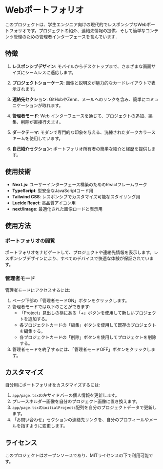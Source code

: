 # Webポートフォリオ

このプロジェクトは、学生エンジニア向けの現代的でレスポンシブなWebポートフォリオです。プロジェクトの紹介、連絡先情報の提供、そして簡単なコンテンツ管理のための管理者インターフェースを含んでいます.

## 特徴

1. **レスポンシブデザイン**: モバイルからデスクトップまで、さまざまな画面サイズにシームレスに適応します。

2. **プロジェクトショーケース**: 画像と説明文が魅力的なカードレイアウトで表示されます。

3. **連絡先セクション**: GitHubやZenn、メールへのリンクを含み、簡単にコミュニケーションが取れます。

4. **管理者モード**: Web インターフェースを通じて、プロジェクトの追加、編集、削除が直接行えます。

5. **ダークテーマ**: モダンで専門的な印象を与える、洗練されたダークカラースキームを使用しています。

6. **自己紹介セクション**: ポートフォリオ所有者の簡単な紹介と経歴を提供します。

## 使用技術

- **Next.js**: ユーザーインターフェース構築のためのReactフレームワーク
- **TypeScript**: 型安全なJavaScriptコード用
- **Tailwind CSS**: レスポンシブでカスタマイズ可能なスタイリング用
- **Lucide React**: 高品質アイコン用
- **next/image**: 最適化された画像ロードと表示用


## 使用方法

### ポートフォリオの閲覧

ポートフォリオをナビゲートして、プロジェクトや連絡先情報を表示します。レスポンシブデザインにより、すべてのデバイスで快適な体験が保証されています。

### 管理者モード

管理者モードにアクセスするには:

1. ページ下部の「管理者モードON」ボタンをクリックします。
2. 管理者モードでは以下のことができます:
   - 「Project」見出しの横にある「+」ボタンを使用して新しいプロジェクトを追加する。
   - 各プロジェクトカードの「編集」ボタンを使用して既存のプロジェクトを編集する。
   - 各プロジェクトカードの「削除」ボタンを使用してプロジェクトを削除する。
3. 管理者モードを終了するには、「管理者モードOFF」ボタンをクリックします。

## カスタマイズ

自分用にポートフォリオをカスタマイズするには:

1. `app/page.tsx`の左サイドバーの個人情報を更新します。
2. プレースホルダー画像を自分のプロジェクト画像に置き換えます。
3. `app/page.tsx`の`initialProjects`配列を自分のプロジェクトデータで更新します。
4. 「お問い合わせ」セクションの連絡先リンクを、自分のプロフィールやメールを指すように変更します。

## ライセンス

このプロジェクトはオープンソースであり、MITライセンスの下で利用可能です。